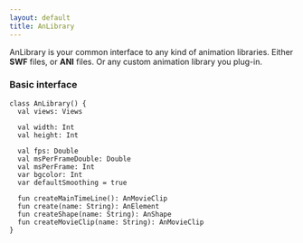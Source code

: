 ```yaml
---
layout: default
title: AnLibrary
---
```


AnLibrary is your common interface to any kind of animation libraries. Either **SWF** files, or **ANI** files. Or any custom animation library you plug-in.



### Basic interface

```
class AnLibrary() {
  val views: Views

  val width: Int
  val height: Int

  val fps: Double
  val msPerFrameDouble: Double
  val msPerFrame: Int
  var bgcolor: Int
  var defaultSmoothing = true

  fun createMainTimeLine(): AnMovieClip
  fun create(name: String): AnElement
  fun createShape(name: String): AnShape
  fun createMovieClip(name: String): AnMovieClip
}
```
